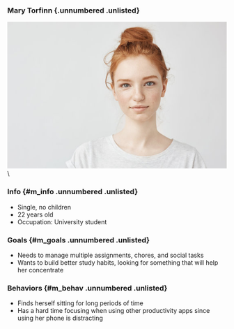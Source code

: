 ### Mary Torfinn {.unnumbered .unlisted}

![Mary](Mary.jpg)\

### Info {#m_info .unnumbered .unlisted}

- Single, no children
- 22 years old
- Occupation: University student

### Goals {#m_goals .unnumbered .unlisted}

- Needs to manage multiple assignments, chores, and social tasks
- Wants to build better study habits, looking for something that will help her concentrate

### Behaviors {#m_behav .unnumbered .unlisted}

- Finds herself sitting for long periods of time
- Has a hard time focusing when using other productivity apps since using her phone is distracting
